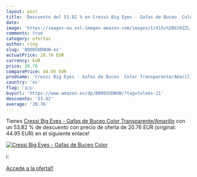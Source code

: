 ```yaml
---
layout: post
title: 'Descuento del 53.82 % en Cressi Big Eyes - Gafas de Buceo  Color '
date: 
image: 'https://images-eu.ssl-images-amazon.com/images/I/415v%2B0J0ZZL._SL200_.jpg'
comments: true
category: ofertas
author: ring
slug: 'B000SUDWUW-es'
actualPrice: 20.76 EUR
currency: EUR
price: 20.76
comparePrice: 44.95 EUR
prodname: 'Cressi Big Eyes - Gafas de Buceo  Color Transparente/Amarillo'
country: 'es'
flag: '🇪🇸'
buyurl: 'https://www.amazon.es/dp/B000SUDWUW/?tag=tolees-21'
descuento: '53.82'
average: '20.76'
---
```


Tienes [Cressi Big Eyes - Gafas de Buceo  Color Transparente/Amarillo](https://www.amazon.es/dp/B000SUDWUW/?tag=tolees-21) con un 53.82 % de descuento con precio de oferta de 20.76 EUR (original: 44.95 EUR) en el siguiente enlace!

[![Cressi Big Eyes - Gafas de Buceo  Color ](https://images-eu.ssl-images-amazon.com/images/I/415v%2B0J0ZZL._SL200_.jpg)](https://www.amazon.es/dp/B000SUDWUW/?tag=tolees-21)

ℹ️:


[Accede a la oferta!!](https://www.amazon.es/dp/B000SUDWUW/?tag=tolees-21)
